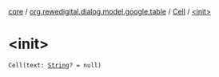 [core](../../index.md) / [org.rewedigital.dialog.model.google.table](../index.md) / [Cell](index.md) / [&lt;init&gt;](./-init-.md)

# &lt;init&gt;

`Cell(text: `[`String`](https://kotlinlang.org/api/latest/jvm/stdlib/kotlin/-string/index.html)`? = null)`